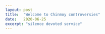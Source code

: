 ```yaml
---
layout: post
title:  "Welcome to Chinmoy controversies"
date:   2020-06-25
excerpt: "silence devoted service"
---
```

